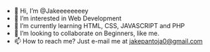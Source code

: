 - 👋 Hi, I’m @Jakeeeeeeeey
- 👀 I’m interested in Web Development
- 🌱 I’m currently learning HTML, CSS, JAVASCRIPT and PHP
- 💞️ I’m looking to collaborate on Beginners, like me.
- 📫 How to reach me? Just e-mail me at jakepantoja0@gmail.com

<!---
Jakeeeeeeeey/Jakeeeeeeeey is a ✨ special ✨ repository because its `README.md` (this file) appears on your GitHub profile.
You can click the Preview link to take a look at your changes.
--->
